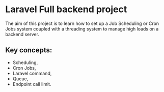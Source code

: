 # **Laravel Full backend project**

The aim of this project is to learn how to set up a Job Scheduling or Cron Jobs system coupled with a threading system to manage high loads on a backend server.

## **Key concepts:**
- Scheduling,
- Cron Jobs,
- Laravel command,
- Queue,
- Endpoint call limit.
